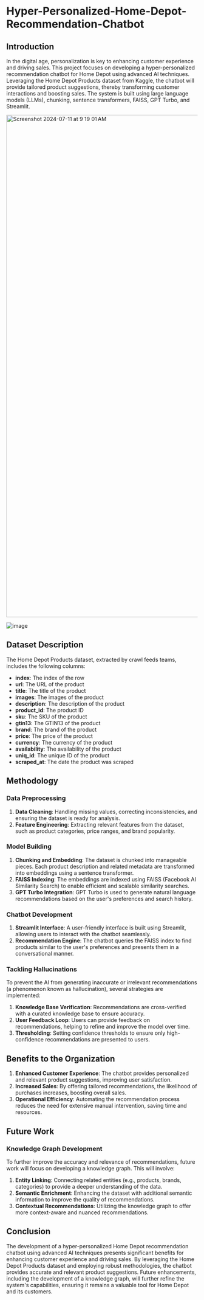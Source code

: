 # Hyper-Personalized-Home-Depot-Recommendation-Chatbot


## Introduction

In the digital age, personalization is key to enhancing customer experience and driving sales. This project focuses on developing a hyper-personalized recommendation chatbot for Home Depot using advanced AI techniques. Leveraging the Home Depot Products dataset from Kaggle, the chatbot will provide tailored product suggestions, thereby transforming customer interactions and boosting sales. The system is built using large language models (LLMs), chunking, sentence transformers, FAISS, GPT Turbo, and Streamlit.


<img width="1321" alt="Screenshot 2024-07-11 at 9 19 01 AM" src="https://github.com/Swati-Shiriyannavar/Hyper-Personalized-Home-Depot-Recommendation-Chatbot/assets/75442865/002d89f4-1124-4dd1-aa46-c0e90cf88aa9">

![image](https://github.com/Swati-Shiriyannavar/Hyper-Personalized-Home-Depot-Recommendation-Chatbot/assets/75442865/884ec0f6-1644-49bf-8ab8-48dba0c07b6a)

## Dataset Description

The Home Depot Products dataset, extracted by crawl feeds teams, includes the following columns:

- **index**: The index of the row
- **url**: The URL of the product
- **title**: The title of the product
- **images**: The images of the product
- **description**: The description of the product
- **product_id**: The product ID
- **sku**: The SKU of the product
- **gtin13**: The GTIN13 of the product
- **brand**: The brand of the product
- **price**: The price of the product
- **currency**: The currency of the product
- **availability**: The availability of the product
- **uniq_id**: The unique ID of the product
- **scraped_at**: The date the product was scraped

## Methodology

### Data Preprocessing

1. **Data Cleaning**: Handling missing values, correcting inconsistencies, and ensuring the dataset is ready for analysis.
2. **Feature Engineering**: Extracting relevant features from the dataset, such as product categories, price ranges, and brand popularity.

### Model Building

1. **Chunking and Embedding**: The dataset is chunked into manageable pieces. Each product description and related metadata are transformed into embeddings using a sentence transformer.
2. **FAISS Indexing**: The embeddings are indexed using FAISS (Facebook AI Similarity Search) to enable efficient and scalable similarity searches.
3. **GPT Turbo Integration**: GPT Turbo is used to generate natural language recommendations based on the user's preferences and search history.

### Chatbot Development

1. **Streamlit Interface**: A user-friendly interface is built using Streamlit, allowing users to interact with the chatbot seamlessly.
2. **Recommendation Engine**: The chatbot queries the FAISS index to find products similar to the user's preferences and presents them in a conversational manner.

### Tackling Hallucinations

To prevent the AI from generating inaccurate or irrelevant recommendations (a phenomenon known as hallucination), several strategies are implemented:

1. **Knowledge Base Verification**: Recommendations are cross-verified with a curated knowledge base to ensure accuracy.
2. **User Feedback Loop**: Users can provide feedback on recommendations, helping to refine and improve the model over time.
3. **Thresholding**: Setting confidence thresholds to ensure only high-confidence recommendations are presented to users.

## Benefits to the Organization

1. **Enhanced Customer Experience**: The chatbot provides personalized and relevant product suggestions, improving user satisfaction.
2. **Increased Sales**: By offering tailored recommendations, the likelihood of purchases increases, boosting overall sales.
3. **Operational Efficiency**: Automating the recommendation process reduces the need for extensive manual intervention, saving time and resources.

## Future Work

### Knowledge Graph Development

To further improve the accuracy and relevance of recommendations, future work will focus on developing a knowledge graph. This will involve:

1. **Entity Linking**: Connecting related entities (e.g., products, brands, categories) to provide a deeper understanding of the data.
2. **Semantic Enrichment**: Enhancing the dataset with additional semantic information to improve the quality of recommendations.
3. **Contextual Recommendations**: Utilizing the knowledge graph to offer more context-aware and nuanced recommendations.

## Conclusion

The development of a hyper-personalized Home Depot recommendation chatbot using advanced AI techniques presents significant benefits for enhancing customer experience and driving sales. By leveraging the Home Depot Products dataset and employing robust methodologies, the chatbot provides accurate and relevant product suggestions. Future enhancements, including the development of a knowledge graph, will further refine the system's capabilities, ensuring it remains a valuable tool for Home Depot and its customers.
